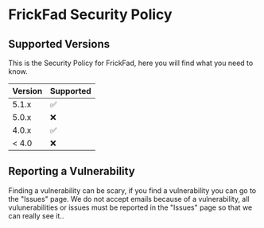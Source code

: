 # FrickFad Security Policy

## Supported Versions

This is the Security Policy for FrickFad, here you will find what you need to know.

| Version | Supported          |
| ------- | ------------------ |
| 5.1.x   | :white_check_mark: |
| 5.0.x   | :x:                |
| 4.0.x   | :white_check_mark: |
| < 4.0   | :x:                |

## Reporting a Vulnerability

Finding a vulnerability can be scary, if you find a vulnerability you can go to the "Issues" page. We do not accept emails because of a vulnerability,
all vulunerabilities or issues must be reported in the "Issues" page so that we can really see it..


